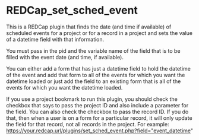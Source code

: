 # REDCap_set_sched_event
This is a REDCap plugin that finds the date (and time if available) of scheduled events for a project or 
for a record in a project and sets the value of a datetime field with that information.

You must pass in the pid and the variable name of the field that is to be filled with the event date (and time, if available).

You can either add a form that has just a datetime field to hold the datetime of the event and add that form 
to all of the events for which you want the datetime loaded or just add the field to an existing form that is all
of the events for which you want the datetime loaded.

If you use a project bookmark to run this plugin, you should check the checkbox that says to pass the project ID and 
also include a parameter for the field.  You can also check the checkbox to pass the record ID.  If you do that, then
when a user is on a form for a particular record, it will only update the field for that record, not all records
in the project.  For example: https://your.redcap.url/plugins/set_sched_event.php?field="event_datetime"
